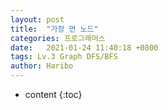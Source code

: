 ```yaml
---
layout: post
title:  "가장 먼 노드"
categories: 프로그래머스
date:   2021-01-24 11:40:18 +0800
tags: Lv.3 Graph DFS/BFS
author: Haribo
---
```


* content
{:toc}
